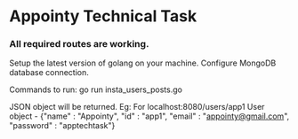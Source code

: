 # Appointy Technical Task

### All required routes are working.

Setup the latest version of golang on your machine.
Configure MongoDB database connection.

Commands to run:
go run insta_users_posts.go

JSON object will be returned. Eg:
For  localhost:8080/users/app1
User object - {"name" : "Appointy", "id" : "app1", "email" : "appointy@gmail.com", "password" : "apptechtask"}






